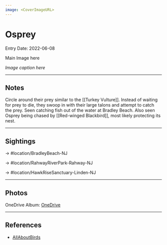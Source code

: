 ```yaml
---
image: <CoverImageURL>
---
```


# Osprey
Entry Date: 2022-06-08

Main Image here

*Image caption here*

---------------------------------------------------------------
## Notes
Circle around their prey similar to the [[Turkey Vulture]]. Instead of waiting for prey to die, they swoop in with their large talons and attempt to catch the prey. Seen catching fish out of the water at Bradley Beach. Also seen Osprey being chased by [[Red-winged Blackbird]], most likely protecting its nest.

---------------------------------------------------------------
## Sightings

-> #location/BradleyBeach-NJ 

-> #location/RahwayRiverPark-Rahway-NJ 

-> #location/HawkRiseSanctuary-Linden-NJ 

---------------------------------------------------------------
## Photos
OneDrive Album: [OneDrive](https://1drv.ms/u/s!AvaIuMdCo_w-3VKnBqBFUKfwaDz5?e=rxrBbj)

---------------------------------------------------------------
## References
- [AllAboutBirds](https://www.allaboutbirds.org/guide/Osprey/overview)